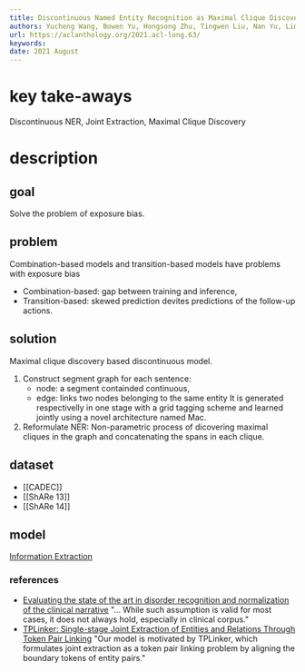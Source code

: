 ```yaml
---
title: Discontinuous Named Entity Recognition as Maximal Clique Discovery
authors: Yucheng Wang, Bowen Yu, Hongsong Zhu, Tingwen Liu, Nan Yu, Limin Sun
url: https://aclanthology.org/2021.acl-long.63/
keywords: 
date: 2021 August
---
```


# key take-aways
Discontinuous NER, Joint Extraction, Maximal Clique Discovery

# description 
## goal
Solve the problem of exposure bias.
## problem
Combination-based models and transition-based models have problems with exposure bias
- Combination-based: gap between training and inference,
- Transition-based: skewed prediction devites predictions of the follow-up actions.
## solution
Maximal clique discovery based discontinuous model.

1) Construct segment graph for each sentence:
	- node: a segment containded continuous,
	- edge: links two nodes belonging to the same entity
	It is generated respectivelly in one stage with a grid tagging scheme and learned jointly using a novel architecture named Mac.
2) Reformulate NER:
	Non-parametric process of dicovering maximal cliques in the graph and concatenating the spans in each clique.
## dataset
- [[CADEC]]
- [[ShARe 13]]
- [[ShARe 14]]
## model
[Information Extraction](https://github.com/131250208/infextraction)

### references
- [Evaluating the state of the art in disorder recognition and normalization of the clinical narrative](https://pubmed.ncbi.nlm.nih.gov/25147248/) "... While such assumption is valid for most cases, it does not always hold, especially in clinical corpus."
- [TPLinker: Single-stage Joint Extraction of Entities and Relations Through Token Pair Linking](https://aclanthology.org/2020.coling-main.138/) "Our model is motivated by TPLinker, which formulates joint extraction as a token pair linking problem by aligning the boundary tokens of entity pairs."
